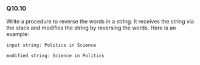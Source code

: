 
### Q10.10

Write a procedure to reverse the words in a string. It receives the string via the stack
and modifies the string by reversing the words. Here is an example:
```
input string: Politics in Science
```
```
modified string: Science in Politics
```